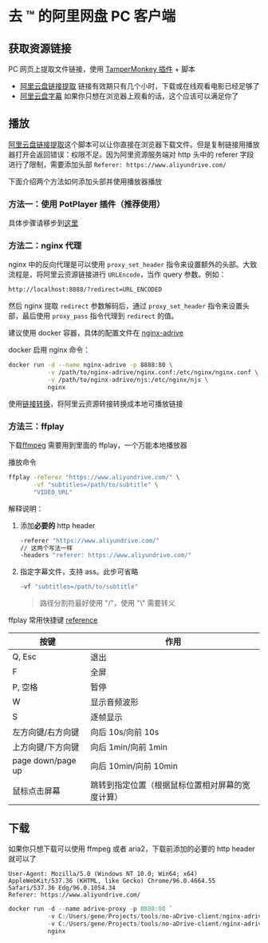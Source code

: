 # 去 ™ 的阿里网盘 PC 客户端

## 获取资源链接

PC 网页上提取文件链接，使用 [TamperMonkey 插件](https://chrome.google.com/webstore/detail/tampermonkey/dhdgffkkebhmkfjojejmpbldmpobfkfo) + 脚本

- [阿里云盘链接提取](https://greasyfork.org/zh-CN/scripts/425955-%E9%98%BF%E9%87%8C%E4%BA%91%E7%9B%98) 链接有效期只有几个小时，下载或在线观看电影已经足够了
- [阿里云盘字幕](https://greasyfork.org/zh-CN/scripts/431503-%E9%98%BF%E9%87%8C%E4%BA%91%E7%9B%98%E5%AD%97%E5%B9%95) 如果你只想在浏览器上观看的话，这个应该可以满足你了

## 播放

[阿里云盘链接提取](https://greasyfork.org/zh-CN/scripts/425955-%E9%98%BF%E9%87%8C%E4%BA%91%E7%9B%98)这个脚本可以让你直接在浏览器下载文件。但是复制链接用播放器打开会返回错误：权限不足。因为阿里资源服务端对 http 头中的 referer 字段进行了限制，需要添加头部 `Referer: https://www.aliyundrive.com/`

下面介绍两个方法如何添加头部并使用播放器播放

### 方法一：使用 PotPlayer 插件（推荐使用）

具体步骤请移步到[这里](https://github.com/gene9831/AliyunDrivePotPlayer)

### 方法二：nginx 代理

nginx 中的反向代理是可以使用 `proxy_set_header` 指令来设置额外的头部。大致流程是，将阿里云资源链接进行 `URLEncode`，当作 query 参数。例如：

```txt
http://localhost:8888/?redirect=URL_ENCODED
```

然后 nginx 提取 `redirect` 参数解码后，通过 `proxy_set_header` 指令来设置头部，最后使用 `proxy_pass` 指令代理到 `redirect` 的值。

建议使用 docker 容器，具体的配置文件在 [nginx-adrive](./nginx-adrive)

docker 启用 nginx 命令：

```bash
docker run -d --name nginx-adrive -p 8888:80 \
           -v /path/to/nginx-adrive/nginx.conf:/etc/nginx/nginx.conf \
           -v /path/to/nginx-adrive/njs:/etc/nginx/njs \
           nginx
```

使用[链接转换](https://gene9831.github.io/no-aDrive-client/index.html)，将阿里云资源转接转换成本地可播放链接

### 方法三：ffplay

下载[ffmpeg](https://ffmpeg.org/download.html) 需要用到里面的 ffplay，一个万能本地播放器

播放命令

```bash
ffplay -referer "https://www.aliyundrive.com/" \
       -vf "subtitles=/path/to/subtitle" \
       "VIDEO_URL"
```

解释说明：

1. 添加**必要的** http header

   ```bash
   -referer "https://www.aliyundrive.com/"
   // 这两个写法一样
   -headers "referer: https://www.aliyundrive.com/"
   ```

2. 指定字幕文件，支持 ass。此步可省略

   ```bash
   -vf "subtitles=/path/to/subtitle"
   ```

   > 路径分割符最好使用 "/"，使用 "\\" 需要转义

ffplay 常用快捷键 [reference](https://www.cnblogs.com/vkSwift/p/13946727.html)

| 按键              | 作用                                             |
| ----------------- | ------------------------------------------------ |
| Q, Esc            | 退出                                             |
| F                 | 全屏                                             |
| P, 空格           | 暂停                                             |
| W                 | 显示音频波形                                     |
| S                 | 逐帧显示                                         |
| 左方向键/右方向键 | 向后 10s/向前 10s                                |
| 上方向键/下方向键 | 向后 1min/向前 1min                              |
| page down/page up | 向后 10min/向前 10min                            |
| 鼠标点击屏幕      | 跳转到指定位置（根据鼠标位置相对屏幕的宽度计算） |

## 下载

如果你只想下载可以使用 ffmpeg 或者 aria2，下载前添加的必要的 http header 就可以了

```http
User-Agent: Mozilla/5.0 (Windows NT 10.0; Win64; x64) AppleWebKit/537.36 (KHTML, like Gecko) Chrome/96.0.4664.55 Safari/537.36 Edg/96.0.1054.34
Referer: https://www.aliyundrive.com/
```

```powershell
docker run -d --name adrive-proxy -p 8888:80 `
           -v C:/Users/gene/Projects/tools/no-aDrive-client/nginx-adrive/nginx.conf:/etc/nginx/nginx.conf `
           -v C:/Users/gene/Projects/tools/no-aDrive-client/nginx-adrive/njs:/etc/nginx/njs `
           nginx
```
